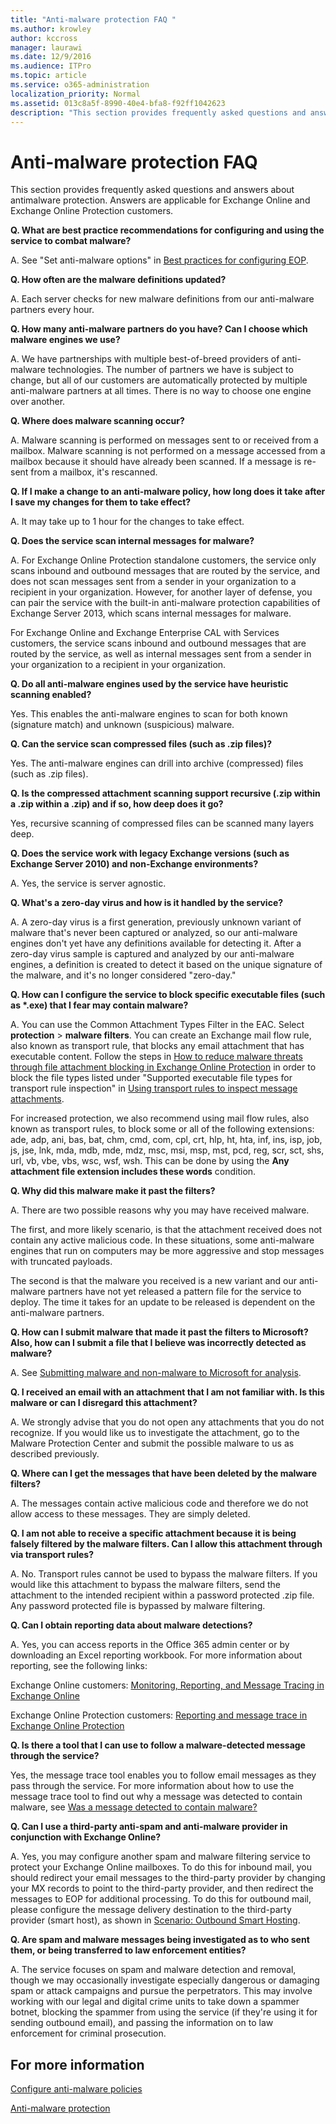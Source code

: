 ```yaml
---
title: "Anti-malware protection FAQ "
ms.author: krowley
author: kccross
manager: laurawi
ms.date: 12/9/2016
ms.audience: ITPro
ms.topic: article
ms.service: o365-administration
localization_priority: Normal
ms.assetid: 013c8a5f-8990-40e4-bfa8-f92ff1042623
description: "This section provides frequently asked questions and answers about antimalware protection. Answers are applicable for Exchange Online and Exchange Online Protection customers."
---
```


# Anti-malware protection FAQ 

This section provides frequently asked questions and answers about antimalware protection. Answers are applicable for Exchange Online and Exchange Online Protection customers.
  
 **Q. What are best practice recommendations for configuring and using the service to combat malware?**
  
A. See "Set anti-malware options" in [Best practices for configuring EOP](exchange-online-protection-eop/best-practices-for-configuring-eop.md).
  
 **Q. How often are the malware definitions updated?**
  
A. Each server checks for new malware definitions from our anti-malware partners every hour.
  
 **Q. How many anti-malware partners do you have? Can I choose which malware engines we use?**
  
A. We have partnerships with multiple best-of-breed providers of anti-malware technologies. The number of partners we have is subject to change, but all of our customers are automatically protected by multiple anti-malware partners at all times. There is no way to choose one engine over another.
  
 **Q. Where does malware scanning occur?**
  
A. Malware scanning is performed on messages sent to or received from a mailbox. Malware scanning is not performed on a message accessed from a mailbox because it should have already been scanned. If a message is re-sent from a mailbox, it's rescanned.
  
 **Q. If I make a change to an anti-malware policy, how long does it take after I save my changes for them to take effect?**
  
A. It may take up to 1 hour for the changes to take effect.
  
 **Q. Does the service scan internal messages for malware?**
  
A. For Exchange Online Protection standalone customers, the service only scans inbound and outbound messages that are routed by the service, and does not scan messages sent from a sender in your organization to a recipient in your organization. However, for another layer of defense, you can pair the service with the built-in anti-malware protection capabilities of Exchange Server 2013, which scans internal messages for malware.
  
For Exchange Online and Exchange Enterprise CAL with Services customers, the service scans inbound and outbound messages that are routed by the service, as well as internal messages sent from a sender in your organization to a recipient in your organization. 
  
 **Q. Do all anti-malware engines used by the service have heuristic scanning enabled?**
  
Yes. This enables the anti-malware engines to scan for both known (signature match) and unknown (suspicious) malware.
  
 **Q. Can the service scan compressed files (such as .zip files)?**
  
Yes. The anti-malware engines can drill into archive (compressed) files (such as .zip files).
  
 **Q. Is the compressed attachment scanning support recursive (.zip within a .zip within a .zip) and if so, how deep does it go?**
  
Yes, recursive scanning of compressed files can be scanned many layers deep.
  
 **Q. Does the service work with legacy Exchange versions (such as Exchange Server 2010) and non-Exchange environments?**
  
A. Yes, the service is server agnostic.
  
 **Q. What's a zero-day virus and how is it handled by the service?**
  
A. A zero-day virus is a first generation, previously unknown variant of malware that's never been captured or analyzed, so our anti-malware engines don't yet have any definitions available for detecting it. After a zero-day virus sample is captured and analyzed by our anti-malware engines, a definition is created to detect it based on the unique signature of the malware, and it's no longer considered "zero-day."
  
 **Q. How can I configure the service to block specific executable files (such as \*.exe) that I fear may contain malware?**
  
A. You can use the Common Attachment Types Filter in the EAC. Select **protection** \> **malware filters**. You can create an Exchange mail flow rule, also known as transport rule, that blocks any email attachment that has executable content. Follow the steps in [How to reduce malware threats through file attachment blocking in Exchange Online Protection](https://support.microsoft.com/kb/2959596) in order to block the file types listed under "Supported executable file types for transport rule inspection" in [Using transport rules to inspect message attachments](http://technet.microsoft.com/library/874d1c78-a8ec-4938-b388-d3208c2fa971.aspx).
  
For increased protection, we also recommend using mail flow rules, also known as transport rules, to block some or all of the following extensions: ade, adp, ani, bas, bat, chm, cmd, com, cpl, crt, hlp, ht, hta, inf, ins, isp, job, js, jse, lnk, mda, mdb, mde, mdz, msc, msi, msp, mst, pcd, reg, scr, sct, shs, url, vb, vbe, vbs, wsc, wsf, wsh. This can be done by using the **Any attachment file extension includes these words** condition. 
  
 **Q. Why did this malware make it past the filters?**
  
A. There are two possible reasons why you may have received malware.
  
The first, and more likely scenario, is that the attachment received does not contain any active malicious code. In these situations, some anti-malware engines that run on computers may be more aggressive and stop messages with truncated payloads.
  
The second is that the malware you received is a new variant and our anti-malware partners have not yet released a pattern file for the service to deploy. The time it takes for an update to be released is dependent on the anti-malware partners.
  
 **Q. How can I submit malware that made it past the filters to Microsoft? Also, how can I submit a file that I believe was incorrectly detected as malware?**
  
A. See [Submitting malware and non-malware to Microsoft for analysis](submitting-malware-and-non-malware-to-microsoft-for-analysis.md).
  
 **Q. I received an email with an attachment that I am not familiar with. Is this malware or can I disregard this attachment?**
  
A. We strongly advise that you do not open any attachments that you do not recognize. If you would like us to investigate the attachment, go to the Malware Protection Center and submit the possible malware to us as described previously.
  
 **Q. Where can I get the messages that have been deleted by the malware filters?**
  
A. The messages contain active malicious code and therefore we do not allow access to these messages. They are simply deleted.
  
 **Q. I am not able to receive a specific attachment because it is being falsely filtered by the malware filters. Can I allow this attachment through via transport rules?**
  
A. No. Transport rules cannot be used to bypass the malware filters. If you would like this attachment to bypass the malware filters, send the attachment to the intended recipient within a password protected .zip file. Any password protected file is bypassed by malware filtering.
  
 **Q. Can I obtain reporting data about malware detections?**
  
A. Yes, you can access reports in the Office 365 admin center or by downloading an Excel reporting workbook. For more information about reporting, see the following links: 
  
Exchange Online customers: [Monitoring, Reporting, and Message Tracing in Exchange Online](http://technet.microsoft.com/library/87bdeeae-bd80-4a3b-95c5-62fbaf97c2e8.aspx)
  
Exchange Online Protection customers: [Reporting and message trace in Exchange Online Protection](exchange-online-protection-eop/reporting-and-message-trace-in-exchange-online-protection.md)
  
 **Q. Is there a tool that I can use to follow a malware-detected message through the service?**
  
Yes, the message trace tool enables you to follow email messages as they pass through the service. For more information about how to use the message trace tool to find out why a message was detected to contain malware, see [Was a message detected to contain malware?](http://technet.microsoft.com/library/aa49e3f9-a5b1-4410-aac2-ddbbf3f5bfb2.aspx#BKMB_Whywasamessagedetectedtocontainmalware)
  
 **Q. Can I use a third-party anti-spam and anti-malware provider in conjunction with Exchange Online?**
  
A. Yes, you may configure another spam and malware filtering service to protect your Exchange Online mailboxes. To do this for inbound mail, you should redirect your email messages to the third-party provider by changing your MX records to point to the third-party provider, and then redirect the messages to EOP for additional processing. To do this for outbound mail, please configure the message delivery destination to the third-party provider (smart host), as shown in [Scenario: Outbound Smart Hosting](http://technet.microsoft.com/library/431b3f02-4efd-4bd3-94e7-eecd03f8ef5e.aspx).
  
 **Q. Are spam and malware messages being investigated as to who sent them, or being transferred to law enforcement entities?**
  
A. The service focuses on spam and malware detection and removal, though we may occasionally investigate especially dangerous or damaging spam or attack campaigns and pursue the perpetrators. This may involve working with our legal and digital crime units to take down a spammer botnet, blocking the spammer from using the service (if they're using it for sending outbound email), and passing the information on to law enforcement for criminal prosecution.
  
## For more information

[Configure anti-malware policies](configure-anti-malware-policies.md)
  
[Anti-malware protection](anti-malware-protection.md)
  

